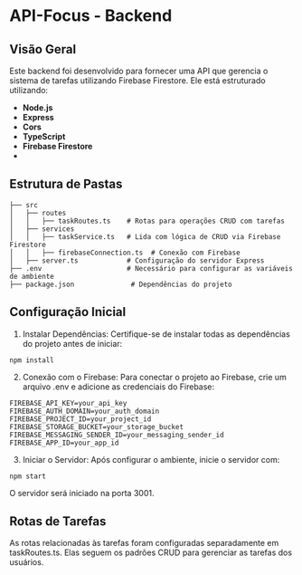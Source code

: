 # API-Focus - Backend

## Visão Geral
Este backend foi desenvolvido para fornecer uma API que gerencia o sistema de tarefas utilizando Firebase Firestore. Ele está estruturado utilizando:

-  **Node.js**
-  **Express**
-  **Cors**
-  **TypeScript**
-  **Firebase Firestore**
-  
## Estrutura de Pastas
```
├── src
│   ├── routes
│   │   ├── taskRoutes.ts    # Rotas para operações CRUD com tarefas
│   ├── services
│   │   ├── taskService.ts   # Lida com lógica de CRUD via Firebase Firestore
│   │   ├── firebaseConnection.ts  # Conexão com Firebase
│   ├── server.ts            # Configuração do servidor Express
├── .env                     # Necessário para configurar as variáveis de ambiente
├── package.json              # Dependências do projeto
```

## Configuração Inicial

1. Instalar Dependências:
Certifique-se de instalar todas as dependências do projeto antes de iniciar:
```
npm install
```

2. Conexão com o Firebase:
Para conectar o projeto ao Firebase, crie um arquivo .env e adicione as credenciais do Firebase:
```
FIREBASE_API_KEY=your_api_key
FIREBASE_AUTH_DOMAIN=your_auth_domain
FIREBASE_PROJECT_ID=your_project_id
FIREBASE_STORAGE_BUCKET=your_storage_bucket
FIREBASE_MESSAGING_SENDER_ID=your_messaging_sender_id
FIREBASE_APP_ID=your_app_id
```

3. Iniciar o Servidor:
Após configurar o ambiente, inicie o servidor com:
```
npm start
```

O servidor será iniciado na porta 3001.

## Rotas de Tarefas
As rotas relacionadas às tarefas foram configuradas separadamente em taskRoutes.ts. Elas seguem os padrões CRUD para gerenciar as tarefas dos usuários.
